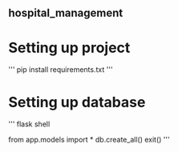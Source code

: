 ## hospital_management

# Setting up project
'''
pip install requirements.txt
'''

# Setting up database

'''
flask shell

from app.models import *
db.create_all()
exit()
'''
